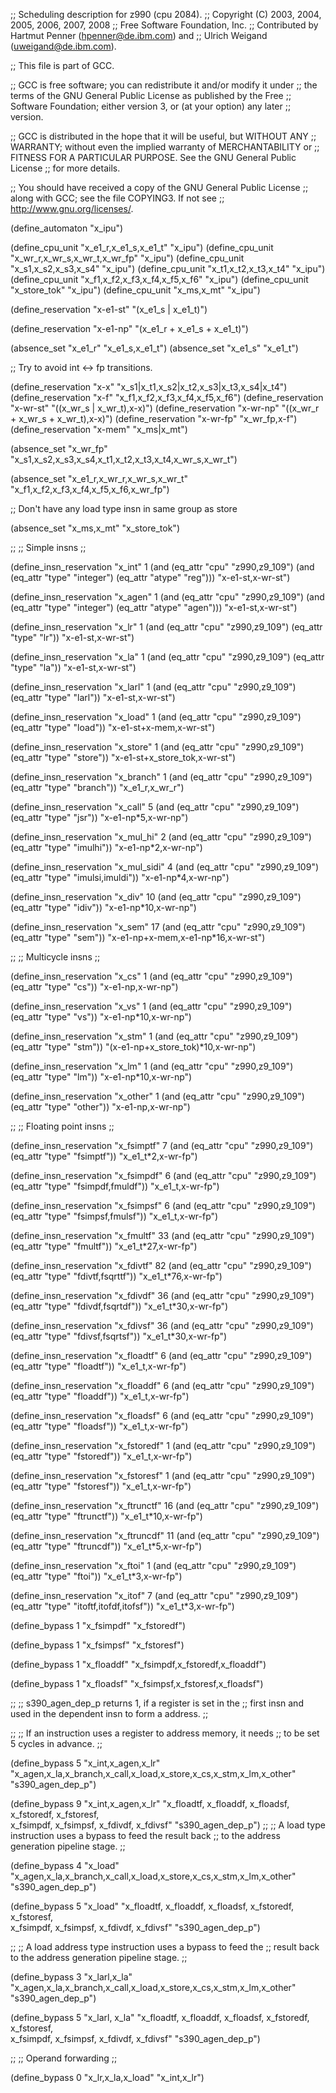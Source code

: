 ;; Scheduling description for z990 (cpu 2084).
;;   Copyright (C) 2003, 2004, 2005, 2006, 2007, 2008
;;   Free Software Foundation, Inc.
;;   Contributed by Hartmut Penner (hpenner@de.ibm.com) and
;;                  Ulrich Weigand (uweigand@de.ibm.com).

;; This file is part of GCC.

;; GCC is free software; you can redistribute it and/or modify it under
;; the terms of the GNU General Public License as published by the Free
;; Software Foundation; either version 3, or (at your option) any later
;; version.

;; GCC is distributed in the hope that it will be useful, but WITHOUT ANY
;; WARRANTY; without even the implied warranty of MERCHANTABILITY or
;; FITNESS FOR A PARTICULAR PURPOSE.  See the GNU General Public License
;; for more details.

;; You should have received a copy of the GNU General Public License
;; along with GCC; see the file COPYING3.  If not see
;; <http://www.gnu.org/licenses/>.

(define_automaton "x_ipu")

(define_cpu_unit "x_e1_r,x_e1_s,x_e1_t"  "x_ipu")
(define_cpu_unit "x_wr_r,x_wr_s,x_wr_t,x_wr_fp" "x_ipu")
(define_cpu_unit "x_s1,x_s2,x_s3,x_s4"   "x_ipu")
(define_cpu_unit "x_t1,x_t2,x_t3,x_t4"   "x_ipu")
(define_cpu_unit "x_f1,x_f2,x_f3,x_f4,x_f5,x_f6"   "x_ipu")
(define_cpu_unit "x_store_tok"   "x_ipu")
(define_cpu_unit "x_ms,x_mt"   "x_ipu")

(define_reservation "x-e1-st" "(x_e1_s | x_e1_t)")

(define_reservation "x-e1-np" "(x_e1_r + x_e1_s + x_e1_t)")

(absence_set "x_e1_r" "x_e1_s,x_e1_t")
(absence_set "x_e1_s" "x_e1_t")

;; Try to avoid int <-> fp transitions.

(define_reservation "x-x" "x_s1|x_t1,x_s2|x_t2,x_s3|x_t3,x_s4|x_t4")
(define_reservation "x-f" "x_f1,x_f2,x_f3,x_f4,x_f5,x_f6")
(define_reservation "x-wr-st" "((x_wr_s | x_wr_t),x-x)")
(define_reservation "x-wr-np" "((x_wr_r + x_wr_s + x_wr_t),x-x)")
(define_reservation "x-wr-fp" "x_wr_fp,x-f")
(define_reservation "x-mem"   "x_ms|x_mt")

(absence_set "x_wr_fp"
             "x_s1,x_s2,x_s3,x_s4,x_t1,x_t2,x_t3,x_t4,x_wr_s,x_wr_t")

(absence_set "x_e1_r,x_wr_r,x_wr_s,x_wr_t"
             "x_f1,x_f2,x_f3,x_f4,x_f5,x_f6,x_wr_fp")

;; Don't have any load type insn in same group as store

(absence_set "x_ms,x_mt" "x_store_tok")


;;
;; Simple insns
;;

(define_insn_reservation "x_int" 1
  (and (eq_attr "cpu" "z990,z9_109")
       (and (eq_attr "type" "integer")
            (eq_attr "atype" "reg")))
  "x-e1-st,x-wr-st")

(define_insn_reservation "x_agen" 1
  (and (eq_attr "cpu" "z990,z9_109")
       (and (eq_attr "type" "integer")
            (eq_attr "atype" "agen")))
  "x-e1-st,x-wr-st")

(define_insn_reservation "x_lr" 1
  (and (eq_attr "cpu" "z990,z9_109")
       (eq_attr "type" "lr"))
  "x-e1-st,x-wr-st")

(define_insn_reservation "x_la" 1
  (and (eq_attr "cpu" "z990,z9_109")
       (eq_attr "type" "la"))
  "x-e1-st,x-wr-st")

(define_insn_reservation "x_larl" 1
  (and (eq_attr "cpu" "z990,z9_109")
       (eq_attr "type" "larl"))
  "x-e1-st,x-wr-st")

(define_insn_reservation "x_load" 1
  (and (eq_attr "cpu" "z990,z9_109")
       (eq_attr "type" "load"))
  "x-e1-st+x-mem,x-wr-st")

(define_insn_reservation "x_store" 1
  (and (eq_attr "cpu" "z990,z9_109")
       (eq_attr "type" "store"))
  "x-e1-st+x_store_tok,x-wr-st")

(define_insn_reservation "x_branch" 1
  (and (eq_attr "cpu" "z990,z9_109")
       (eq_attr "type" "branch"))
  "x_e1_r,x_wr_r")

(define_insn_reservation "x_call" 5
  (and (eq_attr "cpu" "z990,z9_109")
       (eq_attr "type" "jsr"))
  "x-e1-np*5,x-wr-np")

(define_insn_reservation "x_mul_hi" 2
  (and (eq_attr "cpu" "z990,z9_109")
       (eq_attr "type" "imulhi"))
  "x-e1-np*2,x-wr-np")

(define_insn_reservation "x_mul_sidi" 4
  (and (eq_attr "cpu" "z990,z9_109")
       (eq_attr "type" "imulsi,imuldi"))
  "x-e1-np*4,x-wr-np")

(define_insn_reservation "x_div" 10
  (and (eq_attr "cpu" "z990,z9_109")
       (eq_attr "type" "idiv"))
  "x-e1-np*10,x-wr-np")

(define_insn_reservation "x_sem" 17
  (and (eq_attr "cpu" "z990,z9_109")
       (eq_attr "type" "sem"))
  "x-e1-np+x-mem,x-e1-np*16,x-wr-st")

;;
;; Multicycle insns
;;

(define_insn_reservation "x_cs" 1
  (and (eq_attr "cpu" "z990,z9_109")
       (eq_attr "type" "cs"))
  "x-e1-np,x-wr-np")

(define_insn_reservation "x_vs" 1
  (and (eq_attr "cpu" "z990,z9_109")
       (eq_attr "type" "vs"))
  "x-e1-np*10,x-wr-np")

(define_insn_reservation "x_stm" 1
  (and (eq_attr "cpu" "z990,z9_109")
       (eq_attr "type" "stm"))
  "(x-e1-np+x_store_tok)*10,x-wr-np")

(define_insn_reservation "x_lm" 1
  (and (eq_attr "cpu" "z990,z9_109")
       (eq_attr "type" "lm"))
  "x-e1-np*10,x-wr-np")

(define_insn_reservation "x_other" 1
  (and (eq_attr "cpu" "z990,z9_109")
       (eq_attr "type" "other"))
  "x-e1-np,x-wr-np")

;;
;; Floating point insns
;;

(define_insn_reservation "x_fsimptf" 7
  (and (eq_attr "cpu" "z990,z9_109")
       (eq_attr "type" "fsimptf"))
  "x_e1_t*2,x-wr-fp")

(define_insn_reservation "x_fsimpdf" 6
  (and (eq_attr "cpu" "z990,z9_109")
       (eq_attr "type" "fsimpdf,fmuldf"))
  "x_e1_t,x-wr-fp")

(define_insn_reservation "x_fsimpsf" 6
  (and (eq_attr "cpu" "z990,z9_109")
       (eq_attr "type" "fsimpsf,fmulsf"))
  "x_e1_t,x-wr-fp")


(define_insn_reservation "x_fmultf" 33
  (and (eq_attr "cpu" "z990,z9_109")
       (eq_attr "type" "fmultf"))
  "x_e1_t*27,x-wr-fp")


(define_insn_reservation "x_fdivtf" 82
  (and (eq_attr "cpu" "z990,z9_109")
       (eq_attr "type" "fdivtf,fsqrttf"))
  "x_e1_t*76,x-wr-fp")

(define_insn_reservation "x_fdivdf" 36
  (and (eq_attr "cpu" "z990,z9_109")
       (eq_attr "type" "fdivdf,fsqrtdf"))
  "x_e1_t*30,x-wr-fp")

(define_insn_reservation "x_fdivsf" 36
  (and (eq_attr "cpu" "z990,z9_109")
       (eq_attr "type" "fdivsf,fsqrtsf"))
  "x_e1_t*30,x-wr-fp")


(define_insn_reservation "x_floadtf" 6
  (and (eq_attr "cpu" "z990,z9_109")
       (eq_attr "type" "floadtf"))
  "x_e1_t,x-wr-fp")

(define_insn_reservation "x_floaddf" 6
  (and (eq_attr "cpu" "z990,z9_109")
       (eq_attr "type" "floaddf"))
  "x_e1_t,x-wr-fp")

(define_insn_reservation "x_floadsf" 6
  (and (eq_attr "cpu" "z990,z9_109")
       (eq_attr "type" "floadsf"))
  "x_e1_t,x-wr-fp")


(define_insn_reservation "x_fstoredf" 1
  (and (eq_attr "cpu" "z990,z9_109")
       (eq_attr "type" "fstoredf"))
  "x_e1_t,x-wr-fp")

(define_insn_reservation "x_fstoresf" 1
  (and (eq_attr "cpu" "z990,z9_109")
       (eq_attr "type" "fstoresf"))
  "x_e1_t,x-wr-fp")


(define_insn_reservation "x_ftrunctf" 16
  (and (eq_attr "cpu" "z990,z9_109")
       (eq_attr "type" "ftrunctf"))
  "x_e1_t*10,x-wr-fp")

(define_insn_reservation "x_ftruncdf" 11
  (and (eq_attr "cpu" "z990,z9_109")
       (eq_attr "type" "ftruncdf"))
  "x_e1_t*5,x-wr-fp")


(define_insn_reservation "x_ftoi" 1
  (and (eq_attr "cpu" "z990,z9_109")
       (eq_attr "type" "ftoi"))
  "x_e1_t*3,x-wr-fp")

(define_insn_reservation "x_itof" 7
  (and (eq_attr "cpu" "z990,z9_109")
       (eq_attr "type" "itoftf,itofdf,itofsf"))
  "x_e1_t*3,x-wr-fp")

(define_bypass 1 "x_fsimpdf" "x_fstoredf")

(define_bypass 1 "x_fsimpsf" "x_fstoresf")

(define_bypass 1 "x_floaddf" "x_fsimpdf,x_fstoredf,x_floaddf")

(define_bypass 1 "x_floadsf" "x_fsimpsf,x_fstoresf,x_floadsf")

;;
;; s390_agen_dep_p returns 1, if a register is set in the
;; first insn and used in the dependent insn to form a address.
;;

;;
;; If an instruction uses a register to address memory, it needs
;; to be set 5 cycles in advance.
;;

(define_bypass 5 "x_int,x_agen,x_lr"
                 "x_agen,x_la,x_branch,x_call,x_load,x_store,x_cs,x_stm,x_lm,x_other"
	         "s390_agen_dep_p")

(define_bypass 9 "x_int,x_agen,x_lr"
                 "x_floadtf, x_floaddf, x_floadsf, x_fstoredf, x_fstoresf,\
		  x_fsimpdf, x_fsimpsf, x_fdivdf, x_fdivsf"
	         "s390_agen_dep_p")
;;
;; A load type instruction uses a bypass to feed the result back
;; to the address generation pipeline stage.
;;

(define_bypass 4 "x_load"
                 "x_agen,x_la,x_branch,x_call,x_load,x_store,x_cs,x_stm,x_lm,x_other"
	         "s390_agen_dep_p")

(define_bypass 5 "x_load"
                 "x_floadtf, x_floaddf, x_floadsf, x_fstoredf, x_fstoresf,\
		  x_fsimpdf, x_fsimpsf, x_fdivdf, x_fdivsf"
	         "s390_agen_dep_p")

;;
;; A load address type instruction uses a bypass to feed the
;; result back to the address generation pipeline stage.
;;

(define_bypass 3 "x_larl,x_la"
                 "x_agen,x_la,x_branch,x_call,x_load,x_store,x_cs,x_stm,x_lm,x_other"
	         "s390_agen_dep_p")

(define_bypass 5 "x_larl, x_la"
                 "x_floadtf, x_floaddf, x_floadsf, x_fstoredf, x_fstoresf,\
		  x_fsimpdf, x_fsimpsf, x_fdivdf, x_fdivsf"
	         "s390_agen_dep_p")

;;
;; Operand forwarding
;;

(define_bypass 0 "x_lr,x_la,x_load" "x_int,x_lr")


